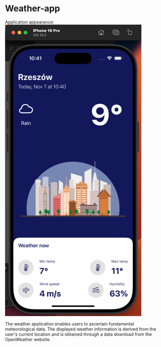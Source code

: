 # Weather-app
Application appearance: ![screenshot](WeatherView.PNG)




The weather application enables users to ascertain fundamental meteorological data. The displayed weather information is derived from the user's current location and is obtained through a data download from the OpenWeather website.
